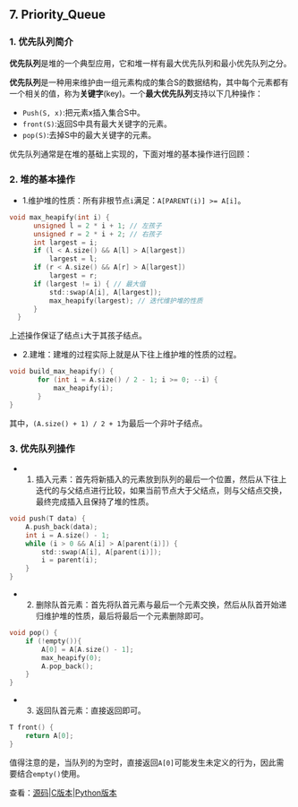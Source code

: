 ## 7. Priority_Queue

### 1. 优先队列简介

**优先队列**是堆的一个典型应用，它和堆一样有最大优先队列和最小优先队列之分。

**优先队列**是一种用来维护由一组元素构成的集合S的数据结构，其中每个元素都有一个相关的值，称为**关键字**(key)。一个**最大优先队列**支持以下几种操作：

 - `Push(S, x)`:把元素x插入集合S中。
 - `front(S)`:返回S中具有最大关键字的元素。
 - `pop(S)`:去掉S中的最大关键字的元素。
 
 优先队列通常是在堆的基础上实现的，下面对堆的基本操作进行回顾：
 
 ### 2. 堆的基本操作
 
 - 1.维护堆的性质：所有非根节点`i`满足：`A[PARENT(i)] >= A[i]`。
  
  ```c
  void max_heapify(int i) {
		unsigned l = 2 * i + 1; // 左孩子
		unsigned r = 2 * i + 2; // 右孩子
		int largest = i;
		if (l < A.size() && A[l] > A[largest])
			largest = l;
		if (r < A.size() && A[r] > A[largest])
			largest = r;
		if (largest != i) { // 最大值
			std::swap(A[i], A[largest]);
			max_heapify(largest); // 迭代维护堆的性质
		}
	}
  ```
  上述操作保证了结点`i`大于其孩子结点。

- 2.建堆：建堆的过程实际上就是从下往上维护堆的性质的过程。
 
 ```c
void build_max_heapify() {
		for (int i = A.size() / 2 - 1; i >= 0; --i) {
			max_heapify(i);
		}
}
 ```
 其中，`(A.size() + 1) / 2 + 1`为最后一个非叶子结点。
 
 ### 3. 优先队列操作
 
- 1. 插入元素：首先将新插入的元素放到队列的最后一个位置，然后从下往上迭代的与父结点进行比较，如果当前节点大于父结点，则与父结点交换，最终完成插入且保持了堆的性质。
 
```c
void push(T data) {
	A.push_back(data);
	int i = A.size() - 1;
	while (i > 0 && A[i] > A[parent(i)]) {
		std::swap(A[i], A[parent(i)]);
		i = parent(i);
	}
}
```

- 2. 删除队首元素：首先将队首元素与最后一个元素交换，然后从队首开始递归维护堆的性质，最后将最后一个元素删除即可。
```c
void pop() {
	if (!empty()){
		A[0] = A[A.size() - 1];
		max_heapify(0);
		A.pop_back();
	}	
}
```
- 3. 返回队首元素：直接返回即可。
```c
T front() {
	return A[0];
}
```
值得注意的是，当队列的为空时，直接返回`A[0]`可能发生未定义的行为，因此需要结合`empty()`使用。

查看：[源码](./src/07.Priority_Queue.cpp)|[C版本](../C/07.Priority_Queue.md)|[Python版本](../Python/07.Priority_Queue.md)
